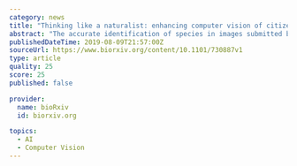 ```yaml
---
category: news
title: "Thinking like a naturalist: enhancing computer vision of citizen science images by harnessing contextual data"
abstract: "The accurate identification of species in images submitted by citizen scientists is currently a bottleneck for many data uses. Machine learning tools offer the potential to provide rapid, objective and scalable species identification for the benefit of ..."
publishedDateTime: 2019-08-09T21:57:00Z
sourceUrl: https://www.biorxiv.org/content/10.1101/730887v1
type: article
quality: 25
score: 25
published: false

provider:
  name: bioRxiv
  id: biorxiv.org

topics:
  - AI
  - Computer Vision
---
```

